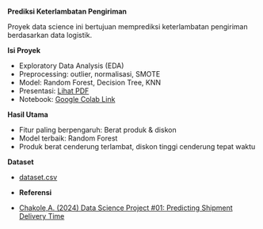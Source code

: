 **Prediksi Keterlambatan Pengiriman**

Proyek data science ini bertujuan memprediksi keterlambatan pengiriman berdasarkan data logistik. 

**Isi Proyek**
- Exploratory Data Analysis (EDA)
- Preprocessing: outlier, normalisasi, SMOTE
- Model: Random Forest, Decision Tree, KNN
- Presentasi: [Lihat PDF](https://drive.google.com/file/d/1NypfHd4YmoghxFO8St8Rl8tUsBd826ua/view?usp=sharing)
- Notebook: [Google Colab Link](https://colab.research.google.com/drive/1GlgUQG2TUt4vpMuNysRELHgD4kz2LxIB?usp=sharing)

**Hasil Utama**
- Fitur paling berpengaruh: Berat produk & diskon
- Model terbaik: Random Forest
- Produk berat cenderung terlambat, diskon tinggi cenderung tepat waktu

**Dataset**
- [dataset.csv](https://drive.google.com/file/d/1mhUQq6zMee7bmKQs85jEJIP45oehV75A/view?usp=sharing)

- **Referensi**
- [Chakole,A. (2024) Data Science Project #01: Predicting Shipment Delivery Time](https://medium.com/@anupchakole/data-science-project-01-predicting-shipment-delivery-time-f50c8c8e9fe8)
